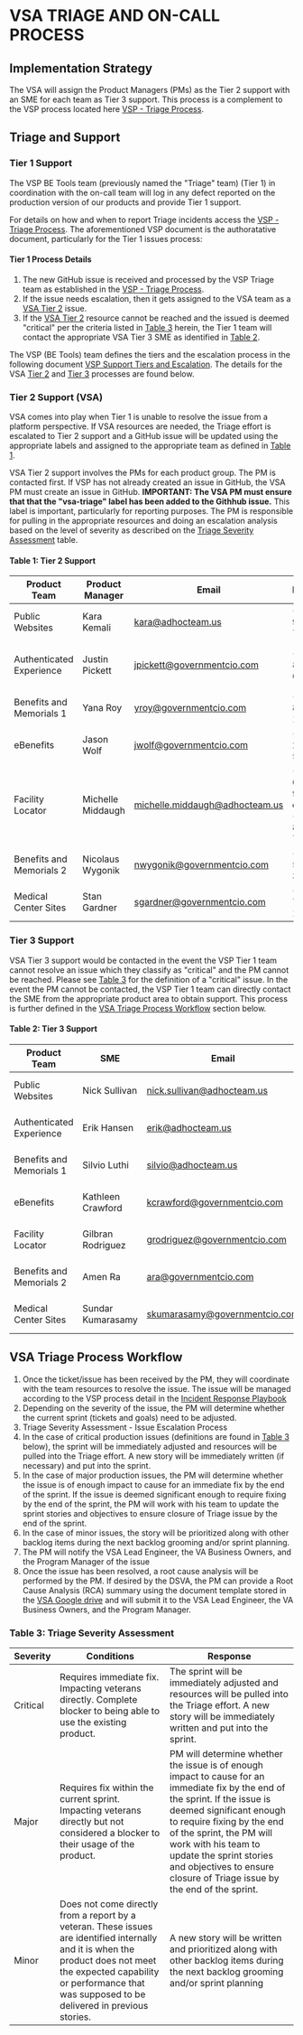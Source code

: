 # VSA TRIAGE AND ON-CALL PROCESS

## Implementation Strategy

The VSA will assign the Product Managers (PMs) as the Tier 2 support with an SME for each team as Tier 3 support. This process is a complement to the VSP process located here [VSP - Triage Process](https://github.com/department-of-veterans-affairs/va.gov-team/blob/7000a834537bdad1172bf57f968b040ae6b45cb7/platform/working-with-vsp/policies-work-norms/reporting-an-incident-to-the-platform.md).

## Triage and Support

### Tier 1 Support<a name="Tier1"></a>

The VSP BE Tools team (previously named the "Triage" team) (Tier 1) in coordination with the on-call team will log in any defect reported on the production version of our products and provide Tier 1 support.

For details on how and when to report Triage incidents access the [VSP - Triage Process](https://github.com/department-of-veterans-affairs/va.gov-team/blob/7000a834537bdad1172bf57f968b040ae6b45cb7/platform/working-with-vsp/policies-work-norms/reporting-an-incident-to-the-platform.md). The aforementioned VSP document is the authoratative document, particularly for the Tier 1 issues process: 

#### Tier 1 Process Details<a name="Tier1Details"></a>

1. The new GitHub issue is received and processed by the VSP Triage team as established in the [VSP - Triage Process](https://github.com/department-of-veterans-affairs/va.gov-team/blob/7000a834537bdad1172bf57f968b040ae6b45cb7/platform/working-with-vsp/policies-work-norms/reporting-an-incident-to-the-platform.md). 
2. If the issue needs escalation, then it gets assigned to the VSA team as a [VSA Tier 2](#Tier2) issue.
3. If the [VSA Tier 2](#Table1) resource cannot be reached and the issued is deemed &quot;critical&quot; per the criteria listed in [Table 3](#Table3) herein, the Tier 1 team will contact the appropriate VSA Tier 3 SME as identified in [Table 2](#Table2).

The VSP (BE Tools) team defines the tiers and the escalation process in the following document [VSP Support Tiers and Escalation](https://github.com/department-of-veterans-affairs/va.gov-team/blob/master/teams/vsp/teams/triage/support-tiers.md). The details for the VSA [Tier 2](#Tier2) and [Tier 3](#Tier3) processes are found below.

### Tier 2 Support (VSA)<a name="Tier2"></a>

VSA comes into play when Tier 1 is unable to resolve the issue from a platform perspective.  If VSA resources are needed, the Triage effort is escalated to Tier 2 support and a GitHub issue will be updated using the appropriate labels and assigned to the appropriate team as defined in [Table 1](#Table1).

VSA Tier 2 support involves the PMs for each product group.  The PM is contacted first. If VSP has not already created an issue in GitHub, the VSA PM must create an issue in GitHub. **IMPORTANT: The VSA PM must ensure  that that the "vsa-triage" label has been added to the Githhub issue.** This label is important, particularly for reporting purposes. The PM is responsible for pulling in the appropriate resources and doing an escalation analysis based on the level of severity as described on the [Triage Severity Assessment](#Table3) table.

#### Table 1: Tier 2 Support<a name="Table1"></a>

| Product Team | Product Manager | Email | Phone  | GitHub Labels |
| --- | --- | --- | --- | --- |
| Public Websites | Kara Kemali | kara@adhocteam.us| (410) 905-7239 | vsa-public-websites, vsa-Triage |
| Authenticated Experience | Justin Pickett | jpickett@governmentcio.com| (405) 808-6419 | vsa-authenticated-exp, vsa-Triage |
| Benefits and Memorials 1 | Yana Roy | yroy@governmentcio.com| (732) 822-1200 | vsa-benefits, vsa-Triage |
| eBenefits | Jason Wolf | jwolf@governmentcio.com| (540) 250-5217 | vsa-ebenefits, vsa-Triage |
| Facility Locator | Michelle Middaugh | michelle.middaugh@adhocteam.us| (208) 659-9368 or (509) 838-7491 | vsa-facilities, vsa-Triage |
| Benefits and Memorials 2 | Nicolaus Wygonik | nwygonik@governmentcio.com| (708) 560-3506 | vsa-benefits-2, vsa-Triage |
| Medical Center Sites | Stan Gardner | sgardner@governmentcio.com| (775) 772-1409 | vsa-medical-sites, vsa-Triage |

### Tier 3 Support<a name="Tier3"></a>

VSA Tier 3 support would be contacted in the event the VSP Tier 1 team cannot resolve an issue which  they classify as &quot;critical&quot; and the PM cannot be reached.  Please see [Table 3](#Table3) for the definition of a &quot;critical&quot; issue.  In the event the PM cannot be contacted, the VSP Tier 1 team can directly contact the SME from the appropriate product area to obtain support.  This process is further defined in the [VSA Triage Process Workflow](#VSATriage) section below.

#### Table 2: Tier 3 Support<a name="Table2"></a>

| Product Team | SME | Email | Phone |
| --- | --- | --- | --- |
| Public Websites | Nick Sullivan | nick.sullivan@adhocteam.us| (859) 496-5292  |
| Authenticated Experience | Erik Hansen | erik@adhocteam.us| (415) 845-2279  |
| Benefits and Memorials 1 | Silvio Luthi | silvio@adhocteam.us | (503) 516-0588  |
| eBenefits | Kathleen Crawford | kcrawford@governmentcio.com | (267) 738-7227 |
| Facility Locator | Gilbran Rodriguez | grodriguez@governmentcio.com | (248) 709-9976  |
| Benefits and Memorials 2 | Amen Ra | ara@governmentcio.com | (202) 607-8069  |
| Medical Center Sites | Sundar Kumarasamy | skumarasamy@governmentcio.com | (202) 525-8970  |

## VSA Triage Process Workflow<a name="VSATriage"></a>

1. Once the ticket/issue has been received by the PM, they will coordinate with the team resources to resolve the issue. The issue will be managed according to the VSP process detail in the [Incident Response Playbook](https://github.com/department-of-veterans-affairs/devops/blob/master/docs/Incident%20Response%20Playbook.md)
2. Depending on the severity of the issue, the PM will determine whether the current sprint (tickets and goals) need to be adjusted.
3. Triage Severity Assessment - Issue Escalation Process
  1. In the case of critical production issues (definitions are found in [Table 3](#Table3) below), the sprint will be immediately adjusted and resources will be pulled into the Triage effort.  A new story will be immediately written (if necessary) and put into the sprint.
  2. In the case of major production issues, the PM will determine whether the issue is of enough impact to cause for an immediate fix by the end of the sprint.  If the issue is deemed significant enough to require fixing by the end of the sprint, the PM will work with his team to update the sprint stories and objectives to ensure closure of Triage issue by the end of the sprint.
  3. In the case of minor issues, the story will be prioritized along with other backlog items during the next backlog grooming and/or sprint planning.
4. The PM will notify the VSA Lead Engineer, the VA Business Owners, and the Program Manager of the issue
5. Once the issue has been resolved, a root cause analysis will be performed by the PM.  If desired by the DSVA, the PM can provide a Root Cause Analysis (RCA) summary using the document template stored in the [VSA Google drive](https://docs.google.com/document/d/16HGKtXGhDx1n0tlk55gmtiFxvGbGhy6n/edit) and will submit it to the VSA Lead Engineer, the VA Business Owners, and the Program Manager.

### Table 3: <a name="Table3"></a>Triage Severity Assessment

| Severity | Conditions | Response |
| --- | --- | --- |
| Critical | Requires immediate fix.  Impacting veterans directly.  Complete blocker to being able to use the existing product. | The sprint will be immediately adjusted and resources will be pulled into the Triage effort.  A new story will be immediately written and put into the sprint.  |
| Major | Requires fix within the current sprint.  Impacting veterans directly but not considered a blocker to their usage of the product. | PM will determine whether the issue is of enough impact to cause for an immediate fix by the end of the sprint.  If the issue is deemed significant enough to require fixing by the end of the sprint, the PM will work with his team to update the sprint stories and objectives to ensure closure of Triage issue by the end of the sprint. |
| Minor | Does not come directly from a report by a veteran.  These issues are identified internally and it is when the product does not meet the expected capability or performance that was supposed to be delivered in previous stories. | A new story will be written and prioritized along with other backlog items during the next backlog grooming and/or sprint planning |
